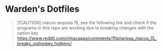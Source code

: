 # Warden's Dotfiles
> [!CAUTION] macos sequoia 15, see the following link and check if the programs in this repo are working due to breaking changes with the option key
https://www.reddit.com/r/macapps/comments/1fjpiiw/psa_macos_15_breaks_optionkey_hotkeys/
